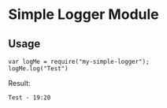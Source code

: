 # Simple Logger Module
## Usage
```
var logMe = require("my-simple-logger");
logMe.log("Test")
```
Result:
```
Test - 19:20
```

